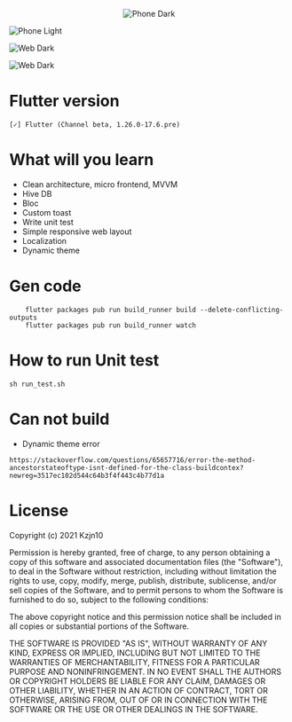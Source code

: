 
<p align="center">
  <img src="https://github.com/kzjn10/Flutter_Web_Todo_App
/raw/master/screenshots/phone_dark.png" alt="Phone Dark"/>

<img src="https://github.com/kzjn10/Flutter_Web_Todo_App
/raw/master/screenshots/phone_light.png" alt="Phone Light"/>

<img src="https://github.com/kzjn10/Flutter_Web_Todo_App
/raw/master/screenshots/web_dark.png" alt="Web Dark"/>

<img src="https://github.com/kzjn10/Flutter_Web_Todo_App
/raw/master/screenshots/web_light.png" alt="Web Dark"/>
</p>

# Flutter version
```
[✓] Flutter (Channel beta, 1.26.0-17.6.pre)

```

# What will you learn
- Clean architecture, micro frontend, MVVM
- Hive DB
- Bloc
- Custom toast
- Write unit test
- Simple responsive web layout
- Localization
- Dynamic theme

# Gen code

```
    flutter packages pub run build_runner build --delete-conflicting-outputs
    flutter packages pub run build_runner watch
```

# How to run Unit test

```
sh run_test.sh
```

# Can not build

- Dynamic theme error
```
https://stackoverflow.com/questions/65657716/error-the-method-ancestorstateoftype-isnt-defined-for-the-class-buildcontex?newreg=3517ec102d544c64b3f4f443c4b77d1a
```

# License

Copyright (c) 2021 Kzjn10

Permission is hereby granted, free of charge, to any person obtaining a copy
of this software and associated documentation files (the "Software"), to deal
in the Software without restriction, including without limitation the rights
to use, copy, modify, merge, publish, distribute, sublicense, and/or sell
copies of the Software, and to permit persons to whom the Software is
furnished to do so, subject to the following conditions:

The above copyright notice and this permission notice shall be included in all
copies or substantial portions of the Software.

THE SOFTWARE IS PROVIDED "AS IS", WITHOUT WARRANTY OF ANY KIND, EXPRESS OR
IMPLIED, INCLUDING BUT NOT LIMITED TO THE WARRANTIES OF MERCHANTABILITY,
FITNESS FOR A PARTICULAR PURPOSE AND NONINFRINGEMENT. IN NO EVENT SHALL THE
AUTHORS OR COPYRIGHT HOLDERS BE LIABLE FOR ANY CLAIM, DAMAGES OR OTHER
LIABILITY, WHETHER IN AN ACTION OF CONTRACT, TORT OR OTHERWISE, ARISING FROM,
OUT OF OR IN CONNECTION WITH THE SOFTWARE OR THE USE OR OTHER DEALINGS IN THE
SOFTWARE.
